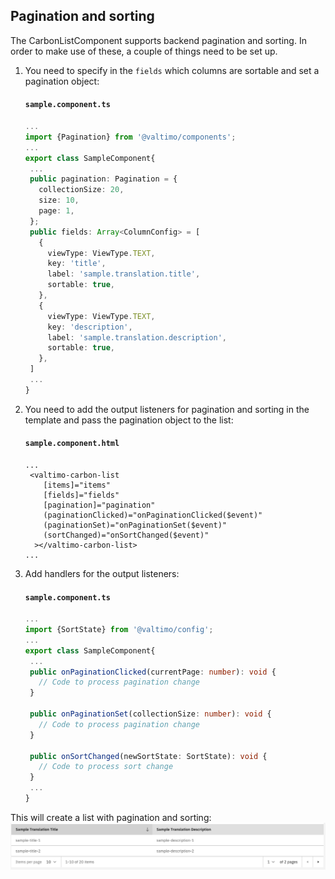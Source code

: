 ## Pagination and sorting

The CarbonListComponent supports backend pagination and sorting. In order to make use of these, a couple of things need to be set up.

1. You need to specify in the `fields` which columns are sortable and set a pagination object:

   #### **`sample.component.ts`**

   ```typescript
   ...
   import {Pagination} from '@valtimo/components';
   ...
   export class SampleComponent{
    ...
    public pagination: Pagination = {
      collectionSize: 20,
      size: 10,
      page: 1,
    };
    public fields: Array<ColumnConfig> = [
      {
        viewType: ViewType.TEXT,
        key: 'title',
        label: 'sample.translation.title',
        sortable: true,
      },
      {
        viewType: ViewType.TEXT,
        key: 'description',
        label: 'sample.translation.description',
        sortable: true,
      },
    ]
    ...
   }
   ```

2. You need to add the output listeners for pagination and sorting in the template and pass the pagination object to the list:

   #### **`sample.component.html`**

   ```angular2html
   ...
    <valtimo-carbon-list
       [items]="items"
       [fields]="fields"
       [pagination]="pagination"
       (paginationClicked)="onPaginationClicked($event)"
       (paginationSet)="onPaginationSet($event)"
       (sortChanged)="onSortChanged($event)"
     ></valtimo-carbon-list>
   ...
   ```

3. Add handlers for the output listeners:

   #### **`sample.component.ts`**

   ```typescript
   ...
   import {SortState} from '@valtimo/config';
   ...
   export class SampleComponent{
    ...
    public onPaginationClicked(currentPage: number): void {
      // Code to process pagination change
    }

    public onPaginationSet(collectionSize: number): void {
      // Code to process pagination change
    }

    public onSortChanged(newSortState: SortState): void {
      // Code to process sort change
    }
    ...
   }
   ```

This will create a list with pagination and sorting:
![list-with-pagination-sorting.png](./img/list-with-pagination-sorting.png)
